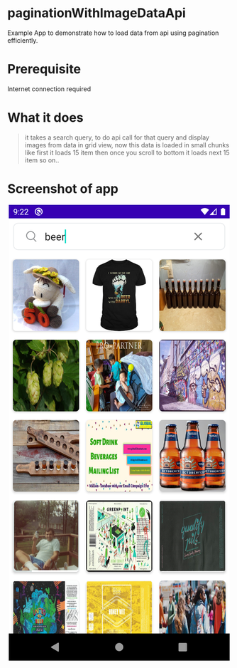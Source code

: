 # paginationWithImageDataApi
Example App to demonstrate how to load data from api using pagination efficiently.

# Prerequisite
Internet connection required

# What it does
> it takes a search query, to do api call for that query and display images from data in grid view, now this data is loaded in small chunks like first it loads 15 item then once you scroll to bottom it loads next 15 item so on..


# Screenshot of app
<p align="center" >
  <a href="https://github.com/Abhishekgarg727/paginationWithImageDataApi">
  <img  src="https://github.com/Abhishekgarg727/paginationWithImageDataApi/blob/master/Screenshot_1599234762.png" alt="pagination_android_abhishek_garg" width:"260" height:"100" />
  </a>
</p>
